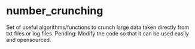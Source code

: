 # number_crunching
Set of useful algorithms/functions to crunch large data taken directly from txt files or log files.
Pending: Modify the code so that it can be used easily and opensourced.
